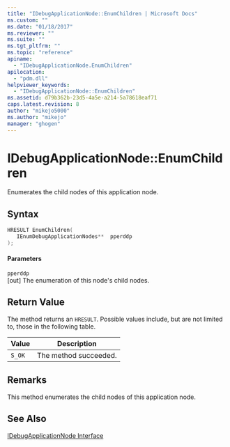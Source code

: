 ```yaml
---
title: "IDebugApplicationNode::EnumChildren | Microsoft Docs"
ms.custom: ""
ms.date: "01/18/2017"
ms.reviewer: ""
ms.suite: ""
ms.tgt_pltfrm: ""
ms.topic: "reference"
apiname: 
  - "IDebugApplicationNode.EnumChildren"
apilocation: 
  - "pdm.dll"
helpviewer_keywords: 
  - "IDebugApplicationNode::EnumChildren"
ms.assetid: d79b362b-23d5-4a5e-a214-5a78618eaf71
caps.latest.revision: 8
author: "mikejo5000"
ms.author: "mikejo"
manager: "ghogen"
---
```

# IDebugApplicationNode::EnumChildren
Enumerates the child nodes of this application node.  
  
## Syntax  
  
```cpp
HRESULT EnumChildren(  
   IEnumDebugApplicationNodes**  pperddp  
);  
```  
  
#### Parameters  
 `pperddp`  
 [out] The enumeration of this node's child nodes.  
  
## Return Value  
 The method returns an `HRESULT`. Possible values include, but are not limited to, those in the following table.  
  
|Value|Description|  
|-----------|-----------------|  
|`S_OK`|The method succeeded.|  
  
## Remarks  
 This method enumerates the child nodes of this application node.  
  
## See Also  
 [IDebugApplicationNode Interface](../../winscript/reference/idebugapplicationnode-interface.md)